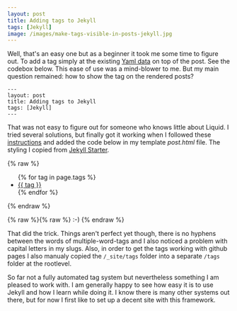 ```yaml
---
layout: post
title: Adding tags to Jekyll
tags: [Jekyll]
image: /images/make-tags-visible-in-posts-jekyll.jpg
---
```


Well, that's an easy one but as a beginner it took me some time to figure out. To add a tag simply at the existing [Yaml data](http://jekyllrb.com/docs/frontmatter/) on top of the post. See the codebox below. This ease of use was a mind-blower to me. But my main question remained: how to show the tag on the rendered posts?

    ---
    layout: post
    title: Adding tags to Jekyll
    tags: [Jekyll]
    ---

That was not easy to figure out for someone who knows little about Liquid. I tried several solutions, but finally got it working when I followed these [instructions](http://charliepark.org/tags-in-jekyll/) and added the code below in my template *post.html* file. The styling I copied from [Jekyll Starter](https://github.com/msanand/jekyllstarter/blob/master/assets/css/custom.css).

{% raw %}
	<ul class="tags">
  	  {% for tag in page.tags %}
    	    <li><a href="/tags/{{ tag }}" class="tag">{{ tag }}</a></li>
  	  {% endfor %}
	</ul>
{% endraw %}

<p id="caption">{% raw %}{% raw %} :-) {% endraw %}</p>

That did the trick. Things aren't perfect yet though, there is no hyphens between the words of multiple-word-tags and I also noticed a problem with capital letters in my slugs. Also, in order to get the tags working with github pages I also manualy copied the <code>/_site/tags</code> folder into a separate <code>/tags</code> folder at the rootlevel.

So far not a fully automated tag system but nevertheless something I am pleased to work with. I am generally happy to see how easy it is to use Jekyll and how I learn while doing it. I know there is many other systems out there, but for now I first like to set up a decent site with this framework.

